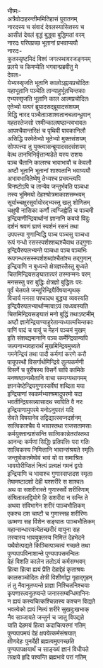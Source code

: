 भीष्मः-   
अत्रैवोदाहरन्तीममितिहासं पुरातनम्  
नारदस्य च संवादं देवलस्यासितस्य च  
आसीतं देवलं वृद्धं बुद्ध्वा बुद्धिमतां वरम्  
नारदः परिपप्रच्छ भूतानां प्रभवाप्ययौ  
नारदः-   
कुतस्सृष्टमिदं विश्वं जगत्स्थावरजङ्गमम्  
प्रलये च किमप्येति भगवान्प्रब्रवीतु मे  
देवलः-   
येभ्यस्सृजति भूतानि कालोऽह्नायप्रचोदितः  
महाभूतानि पञ्चेति तान्याहुर्भूतचिन्तकाः  
एभ्यस्सृजति भूतानि काल आत्मप्रचोदितः  
एतेभ्यो यत्परं ब्रूयादसद्ब्रूयादसंशयम्  
विद्धि नारद पञ्चैताञ्शाश्वतानचलान्ध्रुवान्  
महतस्तेजसो रश्मीन्कालषष्ठान्स्वभावतः  
आपश्चैवान्तरिक्षं च पृथिवी पावकानिलौ  
असिद्धि परमेतेभ्यो भूतेभ्यो मुक्तसंशयम्  
सोपपत्त्या तु युक्त्यासन्ब्रूयादसदसंशयम्  
वेत्थ तानभिनिर्वृत्तान्षडेते यस्य राशयः  
पञ्च चैतानि कालश्च भावाभावौ च केवलौ  
अष्टौ भूतानि भूतानां शाश्वतानि भवाप्ययौ  
अभावभावितेष्वेषु तेभ्यश्च प्रभवन्त्यपि  
विनष्टोऽपि च तान्येव जन्तुर्भवति पञ्चधा  
तस्य भूमिमयो देहश्श्रोत्रमाकाशसम्भवम्  
सूर्याच्चक्षुरसुर्वायोरद्भ्यस्तु खलु शोणितम्  
चक्षुषी नासिका कर्णौ त्वग्जिह्वेति च पञ्चमी  
इन्द्रियाणीन्द्रियार्थानां ज्ञानानि कवयो विदुः  
दर्शनं श्रवणं घ्राणं स्पर्शनं रसनं तथा  
उपपत्त्या गुणान्विद्धि पञ्च पञ्चसु पञ्चधा  
रूपं गन्धो रसस्स्पर्शश्शब्दश्चैवाथ तद्गुणाः  
इन्द्रियैरुपलभ्यन्ते पञ्चधा पञ्च पञ्चभिः  
रूपगन्धरसस्स्पर्शशब्दांश्चैतांश्च तद्गुणान्  
इन्द्रियाणि न बुध्यन्ते क्षेत्रज्ञस्तैस्तु बुध्यते  
चित्तमिन्द्रियसङ्घातात्परं तस्मान्मनः परम्  
मनसस्तु परा बुद्धिः क्षेत्रज्ञो बुद्धितः परः  
पूर्वं चेतयते जन्तुरिन्द्रियैर्विषयान्पृथक्  
विचार्य मनसा पश्चादथ बुद्ध्या व्यवस्यति  
इन्द्रियैरुपलभ्यार्थान्मत्वाऽयं त्वध्यवस्यति  
चित्तमिन्द्रियसङ्घातं मनो बुद्धिं तथाऽष्टमीम्  
अष्टौ ज्ञानेन्द्रियाण्याहुरेतान्यध्यात्मचिन्तकाः  
पाणिं पादं च पायुं च मेहनं पञ्चमं मुखम्  
इति संशब्द्यमानानि पञ्च कर्मेन्द्रियाण्यपि  
जल्पनाभ्यवहारार्थं मुखमिन्द्रियमुच्यते  
गमनेन्द्रियं तथा पादौ कर्मणां करणे करौ  
पायूपस्थौ विसर्गार्थमिन्द्रिये तुल्यकर्मणी  
विसर्गे च पुरीषस्य विसर्गे चापि कामिके  
मनष्षष्ठान्यथैतानि वाचा सम्यग्यथागमम्  
ज्ञानचेष्टेन्द्रियगुणास्सर्वेषां शब्दिता मया  
इन्द्रियाणां स्वकर्मभ्यश्श्रमादुपरमो यदा  
भवतीन्द्रियसन्न्यासादथ स्वपिति वै नरः  
इन्द्रियाणामुपरमे मनोऽनुपरतं यदि  
सेवते विषयानेव तद्विद्यात्स्वप्नदर्शनम्  
सात्विकाश्चैव ये भावास्तथा राजसतामसाः  
कर्मयुक्तान्प्रशंसन्ति सात्विकान्नेतरांस्तथा  
आनन्दः कर्मणां सिद्धिः प्रतिपत्तिः परा गतिः  
सात्विकस्य निमित्तानि भावान्संश्रयते स्मृतिः  
जन्तुष्वेकतमेष्वेवं भावं यो वा समाश्रितः  
भावयोरीप्सितं नित्यं प्रत्यक्षं गमनं द्वयोः  
इन्द्रियाणि च भावाश्च गुणास्सप्तदश स्मृताः  
तेषामष्टादशो देही यश्शरीरे स शाश्वतः  
अथ वा सशरीरास्ते गुणास्सर्वे शरीरिणाम्  
संश्रितास्तद्वियोगे हि सशरीरा न सन्ति ते  
अथवा संविभागेन शरीरं पाञ्चभौतिकम्  
एकश्च दश चाष्टौ च गुणास्सह शरीरिणः  
ऊष्मणा सह विंशेन सङ्घातः पाञ्चभौतिकम्  
महान्सन्धारयत्येतच्छरीरं वायुना सह  
तस्यास्य भावयुक्तस्य निमित्तं देहभेदने  
यथैवोत्पद्यते किञ्चित्पञ्चत्वं गच्छते तथा  
पुण्यपापविनाशान्ते पुण्यपापसमन्वितः  
देहं विशति कालेन ततोऽयं कर्मसम्भवम्  
हित्वा हित्वा ह्ययं प्रैति देहाद्देहं कृताश्रयः  
कालसञ्चोदितः क्षेत्री विशीर्णाद्वा गृहाद्गृहम्  
तं तु नैवानुतप्यन्ते प्राज्ञा निश्चितनिश्चयाः  
कृपणास्त्वनुतप्यन्ते जनास्सम्बन्धिमानिनः  
न ह्ययं कस्यचित्कश्चिन्नास्य कश्चन विद्यते  
भवत्येको ह्ययं नित्यं शरीरे सुखदुःखभाक्  
नैव सञ्जायते जन्तुर्न च जातु विपद्यते  
याति देहमयं हित्वा कदाचित्परमां गतिम्  
पुण्यपापमयं देहं क्षपयेत्कर्मसंश्रयात्  
क्षीणदेहः पुनर्देही ब्रह्मत्वमुपगच्छति  
पुण्यपापक्षयार्थं च साङ्ख्यं ज्ञानं विधीयते  
तत्क्षये हृदि पश्यन्ति ब्रह्मभावे परां गतिम्   
